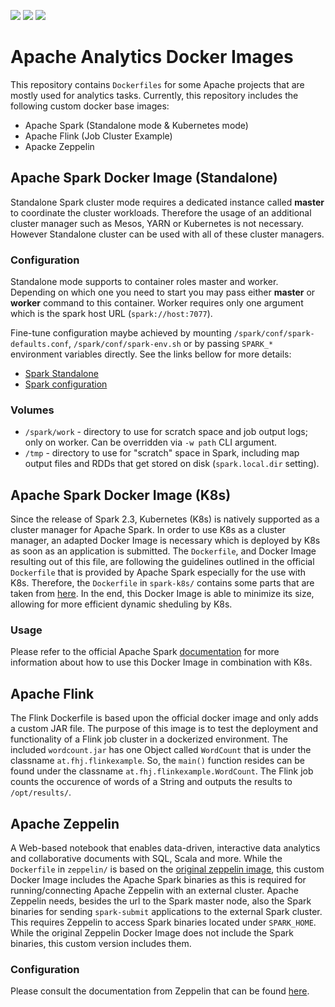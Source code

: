 [![](https://img.shields.io/badge/Apache%20Spark%20Standalone-DockerHub-blue.svg?style=plastic&logo=Apache)](https://hub.docker.com/r/amarbajric/spark-standalone/)
[![](https://img.shields.io/badge/Apache%20Spark%20K8s-DockerHub-blue.svg?style=plastic&logo=Apache)](https://hub.docker.com/r/amarbajric/spark-k8s/)
[![](https://img.shields.io/badge/Apache%20Zeppelin-DockerHub-blue.svg?style=plastic&logo=Apache)](https://hub.docker.com/r/amarbajric/zeppelin/)


# Apache Analytics Docker Images
This repository contains `Dockerfiles` for some Apache projects that are mostly used for analytics tasks.
Currently, this repository includes the following custom docker base images:
- Apache Spark (Standalone mode & Kubernetes mode)
- Apache Flink (Job Cluster Example)
- Apacke Zeppelin

## Apache Spark Docker Image (Standalone)
Standalone Spark cluster mode requires a dedicated instance called **master** to coordinate the cluster workloads. Therefore the usage of an additional cluster manager such as Mesos, YARN or Kubernetes is not necessary. However Standalone cluster can be used with all of these cluster managers.

### Configuration
Standalone mode supports to container roles master and worker. Depending on which one you need to start you may pass either **master** or **worker** command to this container. Worker requires only one argument which is the spark host URL (`spark://host:7077`).

Fine-tune configuration maybe achieved by mounting `/spark/conf/spark-defaults.conf`, `/spark/conf/spark-env.sh` or by passing `SPARK_*` environment variables directly. See the links bellow for more details:

- [Spark Standalone](https://spark.apache.org/docs/latest/spark-standalone.html)
- [Spark configuration](https://spark.apache.org/docs/latest/configuration.html)

### Volumes
- `/spark/work` - directory to use for scratch space and job output logs; only on worker. Can be overridden via `-w path` CLI argument.
- `/tmp` - directory to use for "scratch" space in Spark, including map output files and RDDs that get stored on disk (`spark.local.dir` setting).

## Apache Spark Docker Image (K8s)
Since the release of Spark 2.3, Kubernetes (K8s) is natively supported as a cluster manager for Apache Spark. In order to use K8s as a cluster manager, an adapted Docker Image is necessary which is deployed by K8s as soon as an application is submitted. The `Dockerfile`, and Docker Image resulting out of this file, are following the guidelines outlined in the official `Dockerfile` that is provided by Apache Spark especially for the use with K8s. Therefore, the `Dockerfile` in `spark-k8s/` contains some parts that are taken from [here](https://github.com/apache/spark/blob/master/resource-managers/kubernetes/docker/src/main/dockerfiles/spark/Dockerfile). In the end, this Docker Image is able to minimize its size, allowing for more efficient dynamic sheduling by K8s.

### Usage
Please refer to the official Apache Spark [documentation](https://spark.apache.org/docs/latest/running-on-kubernetes.html) for more information about how to use this Docker Image in combination with K8s.

## Apache Flink
The Flink Dockerfile is based upon the official docker image and only adds a custom JAR file. The purpose of this image is to test the deployment and functionality of a Flink job cluster in a dockerized environment.
The included `wordcount.jar` has one Object called `WordCount` that is under the classname `at.fhj.flinkexample`. So, the `main()` function resides can be found under the classname `at.fhj.flinkexample.WordCount`. The Flink job counts the occurence of words of a String and outputs the results to `/opt/results/`.

## Apache Zeppelin
A Web-based notebook that enables data-driven, interactive data analytics and collaborative documents with SQL, Scala and more.
While the `Dockerfile` in `zeppelin/` is based on the [original zeppelin image](https://hub.docker.com/r/apache/zeppelin), this custom Docker Image includes the Apache Spark binaries as this is required for running/connecting
Apache Zeppelin with an external cluster. Apache Zeppelin needs, besides the url to the Spark master node, also the Spark binaries for sending `spark-submit` applications to the external Spark cluster. This requires Zeppelin
to access Spark binaries located under `SPARK_HOME`. While the original Zeppelin Docker Image does not include the Spark binaries, this custom version includes them.

### Configuration
Please consult the documentation from Zeppelin that can be found [here](https://zeppelin.apache.org/).
